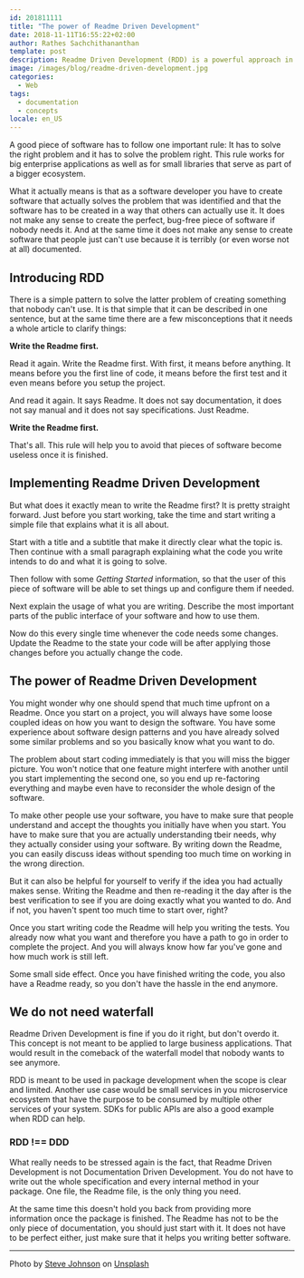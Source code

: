```yaml
---
id: 201811111
title: "The power of Readme Driven Development"
date: 2018-11-11T16:55:22+02:00
author: Rathes Sachchithananthan
template: post
description: Readme Driven Development (RDD) is a powerful approach in software development to write libraries that people can use and want to use
image: /images/blog/readme-driven-development.jpg
categories:
  - Web
tags:
  - documentation
  - concepts
locale: en_US
---
```


A good piece of software has to follow one important rule: It has to solve the right problem and it has to solve the problem right. This rule works for big enterprise applications as well as for small libraries that serve as part of a bigger ecosystem.

What it actually means is that as a software developer you have to create software that actually solves the problem that was identified and that the software has to be created in a way that others can actually use it. It does not make any sense to create the perfect, bug-free piece of software if nobody needs it. And at the same time it does not make any sense to create software that people just can't use because it is terribly (or even worse not at all) documented.

## Introducing RDD

There is a simple pattern to solve the latter problem of creating something that nobody can't use. It is that simple that it can be described in one sentence, but at the same time there are a few misconceptions that it needs a whole article to clarify things:

**Write the Readme first.**

Read it again. Write the Readme first. With first, it means before anything. It means before you the first line of code, it means before the first test and it even means before you setup the project.

And read it again. It says Readme. It does not say documentation, it does not say manual and it does not say specifications. Just Readme.

**Write the Readme first.**

That's all. This rule will help you to avoid that pieces of software become useless once it is finished.

## Implementing Readme Driven Development

But what does it exactly mean to write the Readme first? It is pretty straight forward. Just before you start working, take the time and start writing a simple file that explains what it is all about.

Start with a title and a subtitle that make it directly clear what the topic is. Then continue with a small paragraph explaining what the code you write intends to do and what it is going to solve.

Then follow with some *Getting Started* information, so that the user of this piece of software will be able to set things up and configure them if needed.

Next explain the usage of what you are writing. Describe the most important parts of the public interface of your software and how to use them.

Now do this every single time whenever the code needs some changes. Update the Readme to the state your code will be after applying those changes before you actually change the code.

## The power of Readme Driven Development

You might wonder why one should spend that much time upfront on a Readme. Once you start on a project, you will always have some loose coupled ideas on how you want to design the software. You have some experience about software design patterns and you have already solved some similar problems and so you basically know what you want to do.

The problem about start coding immediately is that you will miss the bigger picture. You won't notice that one feature might interfere with another until you start implementing the second one, so you end up re-factoring everything and maybe even have to reconsider the whole design of the software.

To make other people use your software, you have to make sure that people understand and accept the thoughts you initially have when you start. You have to make sure that you are actually understanding tbeir needs, why they actually consider using your software. By writing down the Readme, you can easily discuss ideas without spending too much time on working in the wrong direction.

But it can also be helpful for yourself to verify if the idea you had actually makes sense. Writing the Readme and then re-reading it the day after is the best verification to see if you are doing exactly what you wanted to do. And if not, you haven't spent too much time to start over, right?

Once you start writing code the Readme will help you writing the tests. You already now what you want and therefore you have a path to go in order to complete the project. And you will always know how far you've gone and how much work is still left.

Some small side effect. Once you have finished writing the code, you also have a Readme ready, so you don't have the hassle in the end anymore.

## We do not need waterfall

Readme Driven Development is fine if you do it right, but don't overdo it. This concept is not meant to be applied to large business applications. That would result in the comeback of the waterfall model that nobody wants to see anymore.

RDD is meant to be used in package development when the scope is clear and limited. Another use case would be small services in you microservice ecosystem that have the purpose to be consumed by multiple other services of your system. SDKs for public APIs are also a good example when RDD can help.

### RDD !== DDD

What really needs to be stressed again is the fact, that Readme Driven Development is not Documentation Driven Development. You do not have to write out the whole specification and every internal method in your package. One file, the Readme file, is the only thing you need.

At the same time this doesn't hold you back from providing more information once the package is finished. The Readme has not to be the only piece of documentation, you should just start with it. It does not have to be perfect either, just make sure that it helps you writing better software.

---

Photo by [Steve Johnson](https://unsplash.com/@steve_j) on [Unsplash](https://unsplash.com/photos/htqCupyYlCQ)
